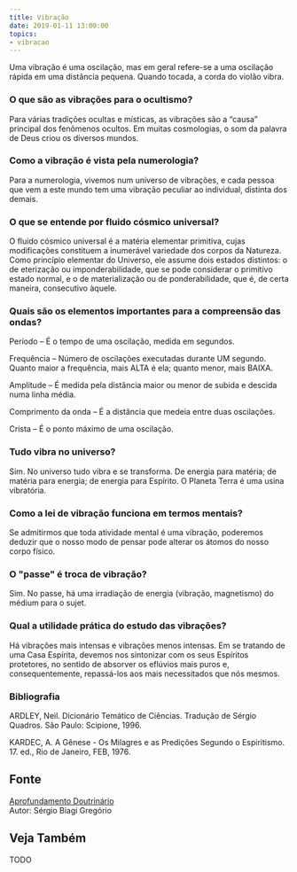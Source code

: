 ```yaml
---
title: Vibração
date: 2019-01-11 13:00:00
topics: 
- vibracao
---
```


Uma vibração é uma oscilação, mas em geral refere-se a uma oscilação
rápida em uma distância pequena. Quando tocada, a corda do violão
vibra.

### O que são as vibrações para o ocultismo?
Para várias tradições ocultas e místicas, as vibrações são a “causa”
principal dos fenômenos ocultos. Em muitas cosmologias, o som da palavra
de Deus criou os diversos mundos.

### Como a vibração é vista pela numerologia?
Para a numerologia, vivemos num universo de vibrações, e cada pessoa que
vem a este mundo tem uma vibração peculiar ao individual, distinta dos
demais.

### O que se entende por fluido cósmico universal?
O fluido cósmico universal é a matéria elementar primitiva, cujas
modificações constituem a inumerável variedade dos corpos da Natureza.
Como princípio elementar do Universo, ele assume dois estados distintos:
o de eterização ou imponderabilidade, que se pode considerar o primitivo
estado normal, e o de materialização ou de ponderabilidade, que é, de
certa maneira, consecutivo àquele.

### Quais são os elementos importantes para a compreensão das ondas?
Período – É o tempo de uma oscilação, medida em segundos.

Frequência – Número de oscilações executadas durante UM segundo.
Quanto maior a frequência, mais ALTA é ela; quanto menor, mais BAIXA.

Amplitude – É medida pela distância maior ou menor de subida e
descida numa linha média.

Comprimento da onda – É a distância que medeia entre duas
oscilações.

Crista – É o ponto máximo de uma oscilação.

### Tudo vibra no universo?
Sim. No universo tudo vibra e se transforma. De energia para matéria; de
matéria para energia; de energia para Espírito. O Planeta Terra é uma
usina vibratória.

### Como a lei de vibração funciona em termos mentais?
Se admitirmos que toda atividade mental é uma vibração, poderemos
deduzir que o nosso modo de pensar pode alterar os átomos do nosso corpo
físico.

### O "passe" é troca de vibração?
Sim. No passe, há uma irradiação de energia (vibração, magnetismo) do
médium para o sujet.

### Qual a utilidade prática do estudo das vibrações?
Há vibrações mais intensas e vibrações menos intensas. Em se tratando de
uma Casa Espírita, devemos nos sintonizar com os seus Espíritos
protetores, no sentido de absorver os eflúvios mais puros e,
consequentemente, repassá-los aos mais necessitados que nós mesmos.


### Bibliografia
ARDLEY, Neil. Dicionário Temático de Ciências. Tradução de Sérgio
Quadros. São Paulo: Scipione, 1996.

KARDEC, A. A Gênese - Os Milagres e as Predições Segundo o
Espiritismo. 17. ed., Rio de Janeiro, FEB, 1976.

## Fonte
[Aprofundamento Doutrinário](https://sites.google.com/view/aprofundamentodoutrinario/vibração)  
Autor: Sérgio Biagi Gregório



## Veja Também
TODO


